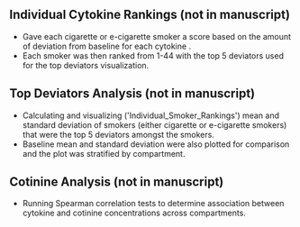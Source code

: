 ## Individual Cytokine Rankings (not in manuscript)
- Gave each cigarette or e-cigarette smoker a score based on the amount of deviation from baseline for each cytokine .
- Each smoker was then ranked from 1-44 with the top 5 deviators used for the top deviators visualization.

## Top Deviators Analysis (not in manuscript)
- Calculating and visualizing ('Individual_Smoker_Rankings') mean and standard deviation of smokers (either cigarette or e-cigarette smokers) that were the top 5 deviators amongst the smokers. 
- Baseline mean and standard deviation were also plotted for comparison and the plot was stratified by compartment. 

## Cotinine Analysis (not in manuscript)
- Running Spearman correlation tests to determine association between cytokine and cotinine concentrations across compartments.
